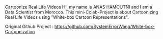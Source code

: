 Cartoonize Real Life Videos
Hi, my name is ANAS HAMOUTNI and I am a Data Scientist from Morocco. This mini-Colab-Project is about Cartoonizing Real Life Videos using "White-box Cartoon Representations".

Original Github Project : https://github.com/SystemErrorWang/White-box-Cartoonization
